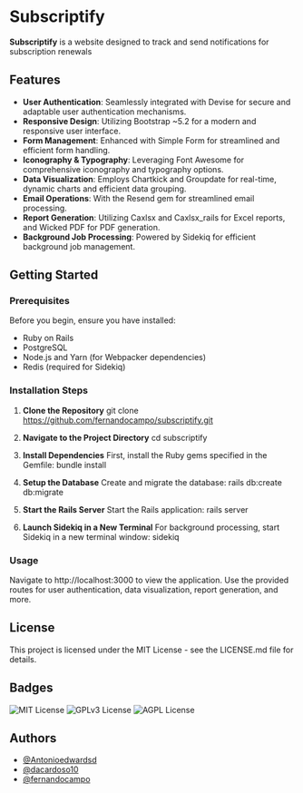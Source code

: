 # Subscriptify

**Subscriptify** is a website designed to track and send notifications for subscription renewals 

## Features

- **User Authentication**: Seamlessly integrated with Devise for secure and adaptable user authentication mechanisms.
- **Responsive Design**: Utilizing Bootstrap ~5.2 for a modern and responsive user interface.
- **Form Management**: Enhanced with Simple Form for streamlined and efficient form handling.
- **Iconography & Typography**: Leveraging Font Awesome for comprehensive iconography and typography options.
- **Data Visualization**: Employs Chartkick and Groupdate for real-time, dynamic charts and efficient data grouping.
- **Email Operations**: With the Resend gem for streamlined email processing.
- **Report Generation**: Utilizing Caxlsx and Caxlsx_rails for Excel reports, and Wicked PDF for PDF generation.
- **Background Job Processing**: Powered by Sidekiq for efficient background job management.

## Getting Started

### Prerequisites

Before you begin, ensure you have installed:

- Ruby on Rails
- PostgreSQL
- Node.js and Yarn (for Webpacker dependencies)
- Redis (required for Sidekiq)

### Installation Steps

1. **Clone the Repository**
git clone https://github.com/fernandocampo/subscriptify.git

2. **Navigate to the Project Directory**
cd subscriptify

3. **Install Dependencies**
First, install the Ruby gems specified in the Gemfile:
bundle install

4. **Setup the Database**
Create and migrate the database:
rails db:create db:migrate

5. **Start the Rails Server**
Start the Rails application:
rails server

6. **Launch Sidekiq in a New Terminal**
For background processing, start Sidekiq in a new terminal window:
sidekiq


### Usage

Navigate to http://localhost:3000 to view the application. Use the provided routes for user authentication, data visualization, report generation, and more.

## License

This project is licensed under the MIT License - see the LICENSE.md file for details.

## Badges

![MIT License](https://img.shields.io/badge/License-MIT-green.svg)
![GPLv3 License](https://img.shields.io/badge/License-GPL%20v3-yellow.svg)
![AGPL License](https://img.shields.io/badge/license-AGPL-blue.svg)

## Authors

- [@Antonioedwardsd](https://github.com/Antonioedwardsd)
- [@dacardoso10](https://www.github.com/dacardoso10)
- [@fernandocampo](https://www.github.com/fernandocampo)
